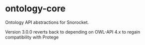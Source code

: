 
ontology-core
=============

Ontology API abstractions for Snorocket.

Version 3.0.0 reverts back to depending on OWL-API 4.x to regain compatibility with Protege

